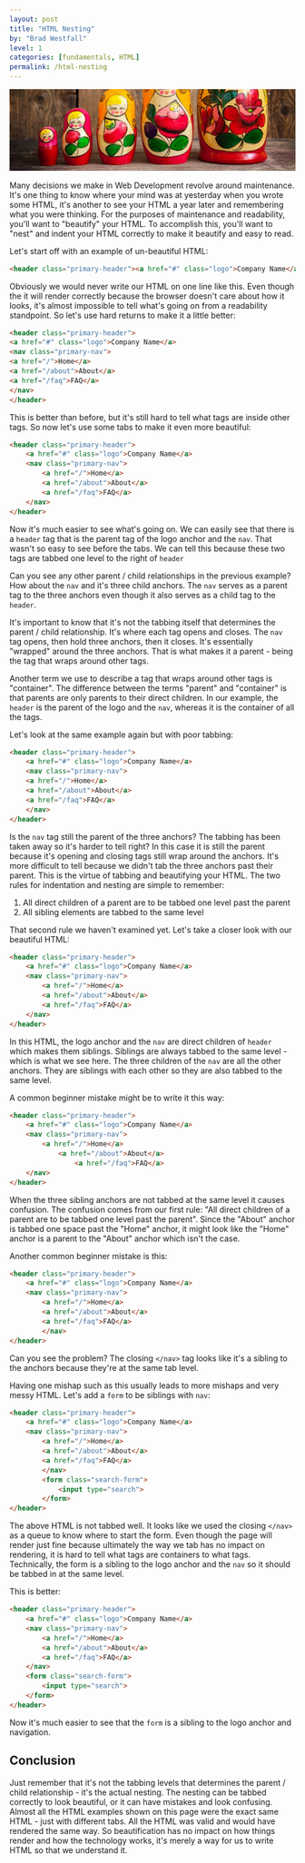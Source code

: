 ```yaml
---
layout: post
title: "HTML Nesting"
by: "Brad Westfall"
level: 1
categories: [fundamentals, HTML]
permalink: /html-nesting
---
```


<img src="/images/articles/nesting.jpg" alt="Nesting Dolls">

Many decisions we make in Web Development revolve around maintenance. It's one thing to know where your mind was at yesterday when you wrote some HTML, it's another to see your HTML a year later and remembering what you were thinking. For the purposes of maintenance and readability, you'll want to "beautify" your HTML. To accomplish this, you'll want to "nest" and indent your HTML correctly to make it beautify and easy to read.

Let's start off with an example of un-beautiful HTML:

```html
<header class="primary-header"><a href="#" class="logo">Company Name</a><nav class="primary-nav"><a href="/">Home</a><a href="/about">About</a><a href="/faq">FAQ</a></nav></header>
```

Obviously we would never write our HTML on one line like this. Even though the it will render correctly because the browser doesn't care about how it looks, it's almost impossible to tell what's going on from a readability standpoint. So let's use hard returns to make it a little better:


```html
<header class="primary-header">
<a href="#" class="logo">Company Name</a>
<nav class="primary-nav">
<a href="/">Home</a>
<a href="/about">About</a>
<a href="/faq">FAQ</a>
</nav>
</header>
```

This is better than before, but it's still hard to tell what tags are inside other tags. So now let's use some tabs to make it even more beautiful:

```html
<header class="primary-header">
    <a href="#" class="logo">Company Name</a>
    <nav class="primary-nav">
        <a href="/">Home</a>
        <a href="/about">About</a>
        <a href="/faq">FAQ</a>
    </nav>
</header>
```

Now it's much easier to see what's going on. We can easily see that there is a `header` tag that is the parent tag of the logo anchor and the `nav`. That wasn't so easy to see before the tabs. We can tell this because these two tags are tabbed one level to the right of `header`

Can you see any other parent / child relationships in the previous example? How about the `nav` and it's three child anchors. The `nav` serves as a parent tag to the three anchors even though it also serves as a child tag to the `header`.

It's important to know that it's not the tabbing itself that determines the parent / child relationship. It's where each tag opens and closes. The `nav` tag opens, then hold three anchors, then it closes. It's essentially "wrapped" around the three anchors. That is what makes it a parent - being the tag that wraps around other tags.

<p class="notice">
    Another term we use to describe a tag that wraps around other tags is "container". The difference between the terms "parent" and "container" is that parents are only parents to their direct children. In our example, the <code>header</code> is the parent of the logo and the <code>nav</code>, whereas it is the container of all the tags.
</p>

Let's look at the same example again but with poor tabbing:

```html
<header class="primary-header">
    <a href="#" class="logo">Company Name</a>
    <nav class="primary-nav">
    <a href="/">Home</a>
    <a href="/about">About</a>
    <a href="/faq">FAQ</a>
    </nav>
</header>
```

Is the `nav` tag still the parent of the three anchors? The tabbing has been taken away so it's harder to tell right? In this case it is still the parent because it's opening and closing tags still wrap around the anchors. It's more difficult to tell because we didn't tab the three anchors past their parent. This is the virtue of tabbing and beautifying your HTML. The two rules for indentation and nesting are simple to remember:

1. All direct children of a parent are to be tabbed one level past the parent
2. All sibling elements are tabbed to the same level

That second rule we haven't examined yet. Let's take a closer look with our beautiful HTML:

```html
<header class="primary-header">
    <a href="#" class="logo">Company Name</a>
    <nav class="primary-nav">
        <a href="/">Home</a>
        <a href="/about">About</a>
        <a href="/faq">FAQ</a>
    </nav>
</header>
```

In this HTML, the logo anchor and the `nav` are direct children of `header` which makes them siblings. Siblings are always tabbed to the same level - which is what we see here. The three children of the `nav` are all the other anchors. They are siblings with each other so they are also tabbed to the same level.

A common beginner mistake might be to write it this way:

```html
<header class="primary-header">
    <a href="#" class="logo">Company Name</a>
    <nav class="primary-nav">
        <a href="/">Home</a>
            <a href="/about">About</a>
                <a href="/faq">FAQ</a>
    </nav>
</header>
```

When the three sibling anchors are not tabbed at the same level it causes confusion. The confusion comes from our first rule: "All direct children of a parent are to be tabbed one level past the parent". Since the "About" anchor is tabbed one space past the "Home" anchor, it might look like the "Home" anchor is a parent to the "About" anchor which isn't the case.

Another common beginner mistake is this:

```html
<header class="primary-header">
    <a href="#" class="logo">Company Name</a>
    <nav class="primary-nav">
        <a href="/">Home</a>
        <a href="/about">About</a>
        <a href="/faq">FAQ</a>
        </nav>
</header>
```

Can you see the problem? The closing `</nav>` tag looks like it's a sibling to the anchors because they're at the same tab level.

Having one mishap such as this usually leads to more mishaps and very messy HTML. Let's add a `form` to be siblings with `nav`:

```html
<header class="primary-header">
    <a href="#" class="logo">Company Name</a>
    <nav class="primary-nav">
        <a href="/">Home</a>
        <a href="/about">About</a>
        <a href="/faq">FAQ</a>
        </nav>
        <form class="search-form">
            <input type="search">
        </form>
</header>
```

The above HTML is not tabbed well. It looks like we used the closing `</nav>` as a queue to know where to start the form. Even though the page will render just fine because ultimately the way we tab has no impact on rendering, it is hard to tell what tags are containers to what tags. Technically, the form is a sibling to the logo anchor and the `nav` so it should be tabbed in at the same level.

This is better:

```html
<header class="primary-header">
    <a href="#" class="logo">Company Name</a>
    <nav class="primary-nav">
        <a href="/">Home</a>
        <a href="/about">About</a>
        <a href="/faq">FAQ</a>
    </nav>
    <form class="search-form">
        <input type="search">
    </form>
</header>
```

Now it's much easier to see that the `form` is a sibling to the logo anchor and navigation.

## Conclusion

Just remember that it's not the tabbing levels that determines the parent / child relationship - it's the actual nesting. The nesting can be tabbed correctly to look beautiful, or it can have mistakes and look confusing. Almost all the HTML examples shown on this page were the exact same HTML - just with different tabs. All the HTML was valid and would have rendered the same way. So beautification has no impact on how things render and how the technology works, it's merely a way for us to write HTML so that we understand it.